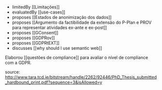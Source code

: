 - limitedBy [[Limitações]]
- evaluatedBy [[use-cases]]
- proposes [[Estados de anonimização dos dados]]
- proposes [[Argumento da factibilidade da extensão do P-Plan e PROV para representar atividades ex-ante e ex-post]]
- proposes [[GConsent]]
- proposes [[GDPRov]]
- proposes [[GDPRtEXT]]
- discusses [[why should I use semantic web]]

Elaborou [[questões de compliance]] para avaliar o nível de compliance com a GDPR.

source: http://www.tara.tcd.ie/bitstream/handle/2262/92446/PhD_Thesis_submitted_hardbound_print.pdf?sequence=3&isAllowed=y